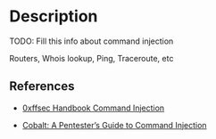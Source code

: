 # Description

TODO: Fill this info about command injection

Routers, Whois lookup, Ping, Traceroute, etc

## References

- [0xffsec Handbook Command Injection](https://0xffsec.com/handbook/web-applications/command-injection/)

- [Cobalt: A Pentester’s Guide to Command Injection](https://www.cobalt.io/blog/a-pentesters-guide-to-command-injection)
